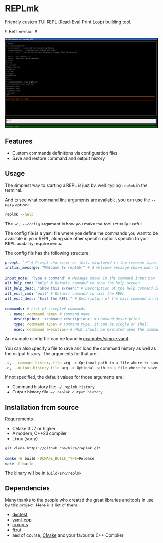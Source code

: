 # REPLmk

Friendly custom TUI REPL (Read-Eval-Print Loop) building tool.

!! Beta version !!

![image](assets/replmk1.png)

## Features

- Custom commands definitions via configuration files
- Save and restore command and output history


## Usage

The simplest way to starting a REPL is just by, well, typing `replmk` in the terminal.

And to see what command line arguments are available, you can use the `--help` option:

```bash
replmk --help
```

The `-c, --config` argument is how you make the tool actually useful.

The config file is a yaml file where you define the commands you want to be available in your REPL, along side other specific options specific to your REPL usability requirements.

The config file has the following structure:

```yaml
prompt: ">" # Prompt character or text, displayed in the command input box
initial_message: "Welcome to replmk!" # A Welcome message shown when the REPL starts

input_note: "Type a command" # Message shown in the command input box
alt_help_cmd: "help" # Default command to show the help screen
alt_help_desc: "Show this screen:" # Description of the help command in the help screen
alt_exit_cmd: "exit" # Default command to exit the REPL
alt_exit_desc: "Exit the REPL." # Description of the exit command in the help screen

commands: # List of accepted commands
  - name: <command name> # Command name
    description: "<command description>" # Command description
    type: <command type> # Command type. It can be single or shell
    exec: <command execution> # What should be executed when the command is entered. For single commands, it is a string. For shell commands, it is a string that can span multiple lines.
```

An example config file can be found in [examples/simple.yaml](examples/simple.yaml).

You can also specify a file to save and load the command history as well as the output history. The arguments for that are:

```bash
-s, --command-history-file arg -> Optional path to a file where to save the command history
-o, --output-history-file arg -> Optional path to a file where to save the output history
```

If not specified, the default values for those arguments are:

- Command history file: `~/.replmk_history`
- Output history file: `~/.replmk_output_history`

## Installation from source

Requirements:
- CMake 3.27 or higher
- A modern, C++23 compiler
- Linux (sorry)

```bash
git clone https://github.com/bira/replmk.git

cmake -B build -DCMAKE_BUILD_TYPE=Release
make -C build
```

The binary will be in `build/src/replmk`

## Dependencies

Many thanks to the people who created the great libraries and tools in use by this project. Here is a list of them:

- [doctest](https://github.com/doctest/doctest)
- [yaml-cpp](https://github.com/jbeder/yaml-cpp.git)
- [cxxopts](https://github.com/jarro2783/cxxopts.git)
- [ftxui](https://github.com/ArthurSonzogni/FTXUI.git)
- and of course, [CMake](https://cmake.org/) and your favourite C++ Compiler